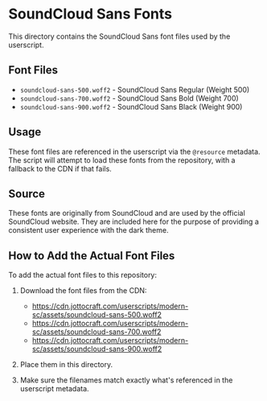 # SoundCloud Sans Fonts

This directory contains the SoundCloud Sans font files used by the userscript.

## Font Files

- `soundcloud-sans-500.woff2` - SoundCloud Sans Regular (Weight 500)
- `soundcloud-sans-700.woff2` - SoundCloud Sans Bold (Weight 700)
- `soundcloud-sans-900.woff2` - SoundCloud Sans Black (Weight 900)

## Usage

These font files are referenced in the userscript via the `@resource` metadata. The script will attempt to load these fonts from the repository, with a fallback to the CDN if that fails.

## Source

These fonts are originally from SoundCloud and are used by the official SoundCloud website. They are included here for the purpose of providing a consistent user experience with the dark theme.

## How to Add the Actual Font Files

To add the actual font files to this repository:

1. Download the font files from the CDN:

   - https://cdn.jottocraft.com/userscripts/modern-sc/assets/soundcloud-sans-500.woff2
   - https://cdn.jottocraft.com/userscripts/modern-sc/assets/soundcloud-sans-700.woff2
   - https://cdn.jottocraft.com/userscripts/modern-sc/assets/soundcloud-sans-900.woff2

2. Place them in this directory.

3. Make sure the filenames match exactly what's referenced in the userscript metadata.
